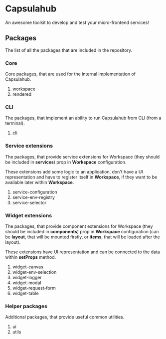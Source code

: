 # Capsulahub

An awesome toolkit to develop and test your micro-frontend services!

## Packages

The list of all the packages that are included in the repository.

### Core

Core packages, that are used for the internal implementation of Capsulahub.

1) workspace
2) rendered

### CLI

The packages, that implement an ability to run Capsulahub from CLI (from a terminal).

1) cli

### Service extensions

The packages, that provide service extensions for Workspace (they should be included in **services**) prop in **Workspace** configuration.

These extensions add some logic to an application, don't have a UI representation and have to register itself in **Workspace**, if they want to be available later within **Workspace**.

1) service-configuration
2) service-env-registry
3) service-selector

### Widget extensions

The packages, that provide component extensions for Workspace (they should be included in **components**) prop in **Workspace** configuration (can be **layout**, that will be mounted firstly, or **items**, that will be loaded after the layout).

These extensions have UI representation and can be connected to the data within **setProps** method.

1) widget-canvas
2) widget-env-selection
3) widget-logger
4) widget-modal
5) widget-request-form
6) widget-table

### Helper packages

Additional packages, that provide useful common utilities.

1) ui
2) utils


